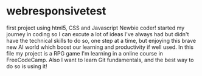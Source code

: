# webresponsivetest
first project using html5, CSS and Javascript
Newbie coder! started my journey in coding so I can excute a lot of ideas I've always had but didn't have the technical skills to do so, one step at a time, but enjoying this brave new AI world which boost our learning and productivity if well used. In this file my project is a RPG game I'm learning in a online course in FreeCodeCamp. Also I want to learn Git fundamentals, and the best way to do so is using it! 
